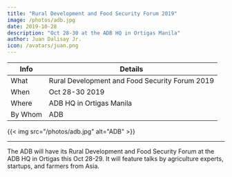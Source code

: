 ```yaml
---
title: "Rural Development and Food Security Forum 2019"
image: /photos/adb.jpg
date: 2019-10-28
description: "Oct 28-30 at the ADB HQ in Ortigas Manila"
author: Juan Dalisay Jr.
icon: /avatars/juan.png
---
```




Info | Details 
--- | ---
What | Rural Development and Food Security Forum 2019
When | Oct 28-30 2019
Where | ADB HQ in Ortigas Manila
By Whom | ADB

{{< img src="/photos/adb.jpg" alt="ADB" >}}

---

The ADB will have its Rural Development and Food Security Forum at the ADB HQ in Ortigas this Oct 28-29. It will feature talks by agriculture experts, startups, and farmers from Asia. 


